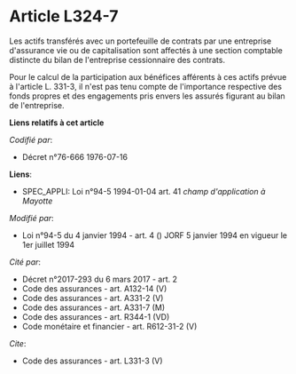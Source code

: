# Article L324-7

Les actifs transférés avec un portefeuille de contrats par une entreprise d'assurance vie ou de capitalisation sont affectés
à une section comptable distincte du bilan de l'entreprise cessionnaire des contrats.

Pour le calcul de la participation aux bénéfices afférents à ces actifs prévue à l'article L. 331-3, il n'est pas tenu compte
de l'importance respective des fonds propres et des engagements pris envers les assurés figurant au bilan de l'entreprise.

**Liens relatifs à cet article**

_Codifié par_:

  - Décret n°76-666 1976-07-16

**Liens**:

  - SPEC_APPLI: Loi n°94-5 1994-01-04 art. 41 *champ d'application à Mayotte*

_Modifié par_:

  - Loi n°94-5 du 4 janvier 1994 - art. 4 () JORF 5 janvier 1994 en vigueur le 1er juillet 1994

_Cité par_:

  - Décret n°2017-293 du 6 mars 2017 - art. 2
  - Code des assurances - art. A132-14 (V)
  - Code des assurances - art. A331-2 (V)
  - Code des assurances - art. A331-7 (M)
  - Code des assurances - art. R344-1 (VD)
  - Code monétaire et financier - art. R612-31-2 (V)

_Cite_:

  - Code des assurances - art. L331-3 (V)
